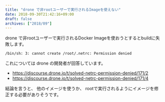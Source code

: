 ```yaml
---
title: "drone で非rootユーザーで実行されるImageを使えない"
date: 2018-09-30T21:42:16+09:00
draft: false
archives: ["2018/09"]
---
```


drone で非rootユーザーで実行されるDocker Imageを使おうとするとbuildに失敗します。

```
/bin/sh: 3: cannot create /root/.netrc: Permission denied
```

これについては drone の開発者が回答しています。

* https://discourse.drone.io/t/solved-netrc-permission-denied/171/2
* https://discourse.drone.io/t/solved-netrc-permission-denied/171/4

結論を言うと、
他のイメージを使うか、
rootで実行されるようにイメージを修正する必要がありそうです。
